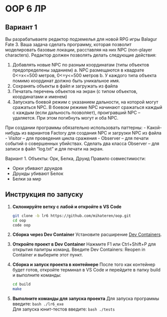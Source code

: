# OOP 6 ЛР

## Вариант 1
Вы разрабатываете редактор подземелья для новой RPG игры Balagur Fate 3. Ваша задача сделать 
программу, которая позволит моделировать базовые локации, расставляя на них NPC (non-player 
characters). 
Редактор должен позволять делать следующие действия: 
1. Добавлять новые NPC по разным координатам (типы объектов предопределены заданием) 
a. NPC размещаются в квадрате 0<=x<=500 метров, 0<=y<=500 метров 
b. У каждого типа объекта помимо координат должно быть уникальное имя. 
2. Сохранять объекты в файл и загружать из файла 
3. Печатать перечень объектов на экран (с типом объектов, координатами и именем) 
4. Запускать боевой режим с указанием дальности, на которой могут сражаться NPC. В 
боевом режиме NPC начинают сражаться каждый с каждым (если дальность позволяет), 
проигравший NPC – удаляется. При этом погибнуть могут и оба NPC. 

При создании программы обязательно использовать паттерны: - Какой-нибудь из вариантов Factory для создания NPC и загрузки NPC из файла - Visitor – для проведения цикла сражения - Observer – для печати событий о совершенных убийствах. Сделать два класса Observer – для 
записи в файл “log.txt” и для печати на экран.

Вариант 1. 
Объекты: Орк, Белка, Друид
Правило совместимости: 
 - Орки убивают друидов  
 - Друиды убивают Белок 
 - Белки за мир 

## Инструкция по запуску
1. **Склонируйте ветку с лабой и откройте в VS Code**
    ```bash
   git clone -b lr6 https://github.com/mihateren/oop.git
   cd oop
   code oop
    ```
2. **Сборка через Dev Container**
    Установите расширение [Dev Containers](vscode:extension/ms-vscode-remote.remote-containers).
    
3. **Откройте проект в Dev Container**
    Нажмите F1 или Ctrl+Shift+P для открытия палитры команд.
    Введите Dev Containers: Reopen in Container и выберите этот пункт.

4. **Сборка и запуск проекта в контейнере**
    После того как контейнер будет готов, откройте терминал в VS Code и перейдите в папку build и выполните команды:
    ```bash
    cd build
    make
    ```
5. **Выполните команды для запуска проекта**
    Для запуска программы введите:
        ```bash
        ./lr6_exe
        ```\
    Для запуска юнит-тестов введите:
        ```bash
        ./tests
        ```